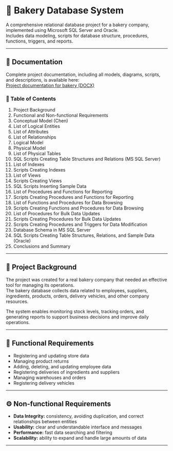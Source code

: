 # 🥖 Bakery Database System

A comprehensive relational database project for a bakery company, implemented using Microsoft SQL Server and Oracle.  
Includes data modeling, scripts for database structure, procedures, functions, triggers, and reports.

---

## 📎 Documentation

Complete project documentation, including all models, diagrams, scripts, and descriptions, is available here:  
[Project documentation for bakery (DOCX)](https://github.com/PawWoz/bakery-database-system/blob/main/Programowanie-BD-dokumentacja-piekarnia.docx)

### 📑 Table of Contents

1. Project Background  
2. Functional and Non-functional Requirements  
3. Conceptual Model (Chen)  
4. List of Logical Entities  
5. List of Attributes  
6. List of Relationships  
7. Logical Model  
8. Physical Model  
9. List of Physical Tables  
10. SQL Scripts Creating Table Structures and Relations (MS SQL Server)  
11. List of Indexes  
12. Scripts Creating Indexes  
13. List of Views  
14. Scripts Creating Views  
15. SQL Scripts Inserting Sample Data  
16. List of Procedures and Functions for Reporting  
17. Scripts Creating Procedures and Functions for Reporting  
18. List of Functions and Procedures for Data Browsing  
19. Scripts Creating Functions and Procedures for Data Browsing  
20. List of Procedures for Bulk Data Updates  
21. Scripts Creating Procedures for Bulk Data Updates  
22. Scripts Creating Procedures and Triggers for Data Modification  
23. Database Schema in MS SQL Server  
24. SQL Scripts Creating Table Structures, Relations, and Sample Data (Oracle)  
25. Conclusions and Summary  

---

## 📖 Project Background

The project was created for a real bakery company that needed an effective tool for managing its operations.  
The bakery database collects data related to employees, suppliers, ingredients, products, orders, delivery vehicles, and other company resources.

The system enables monitoring stock levels, tracking orders, and generating reports to support business decisions and improve daily operations.

---

## 🎯 Functional Requirements

- Registering and updating store data  
- Managing product returns  
- Adding, deleting, and updating employee data  
- Registering deliveries of ingredients and suppliers  
- Managing warehouses and orders  
- Registering delivery vehicles  

---

## ⚙️ Non-functional Requirements

- **Data Integrity:** consistency, avoiding duplication, and correct relationships between entities  
- **Usability:** clear and understandable interface and messages  
- **Performance:** fast data searching and filtering  
- **Scalability:** ability to expand and handle large amounts of data  

---

